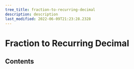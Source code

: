 ```yaml
---
tree_title: fraction-to-recurring-decimal
description: description
last_modified: 2022-06-09T21:23:28.2328
---
```


# Fraction to Recurring Decimal

## Contents
